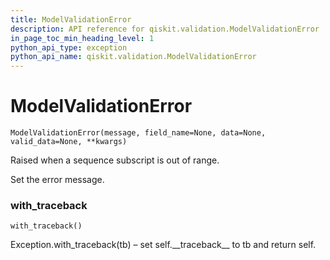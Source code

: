 ```yaml
---
title: ModelValidationError
description: API reference for qiskit.validation.ModelValidationError
in_page_toc_min_heading_level: 1
python_api_type: exception
python_api_name: qiskit.validation.ModelValidationError
---
```


# ModelValidationError

<span id="qiskit.validation.ModelValidationError" />

`ModelValidationError(message, field_name=None, data=None, valid_data=None, **kwargs)`

Raised when a sequence subscript is out of range.

Set the error message.

### with\_traceback

<span id="qiskit.validation.ModelValidationError.with_traceback" />

`with_traceback()`

Exception.with\_traceback(tb) – set self.\_\_traceback\_\_ to tb and return self.

